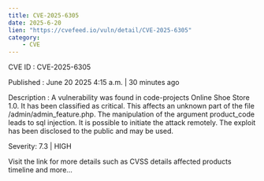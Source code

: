 ```yaml
---
title: CVE-2025-6305
date: 2025-6-20
lien: "https://cvefeed.io/vuln/detail/CVE-2025-6305"
category:
    - CVE
---
```


CVE ID : CVE-2025-6305

Published :  June 20
2025
4:15 a.m. | 30 minutes ago

Description : A vulnerability was found in code-projects Online Shoe Store 1.0. It has been classified as critical. This affects an unknown part of the file /admin/admin_feature.php. The manipulation of the argument product_code leads to sql injection. It is possible to initiate the attack remotely. The exploit has been disclosed to the public and may be used.

Severity: 7.3 | HIGH

Visit the link for more details
such as CVSS details
affected products
timeline
and more...
